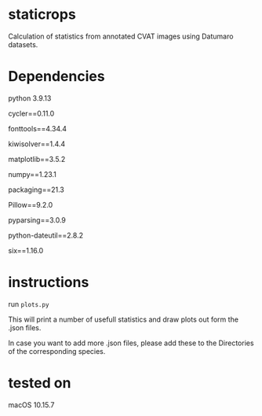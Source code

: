 # staticrops
Calculation of statistics from annotated CVAT images using Datumaro datasets.
# Dependencies
python 3.9.13

cycler==0.11.0

fonttools==4.34.4

kiwisolver==1.4.4

matplotlib==3.5.2

numpy==1.23.1

packaging==21.3

Pillow==9.2.0

pyparsing==3.0.9

python-dateutil==2.8.2

six==1.16.0

# instructions
run `plots.py`

This will print a number of usefull statistics and draw plots out form the .json files.

In case you want to add more .json files, please add these to the Directories of the corresponding species.
# tested on
macOS 10.15.7
